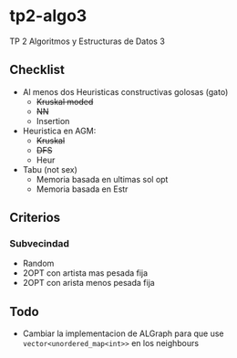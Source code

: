 # tp2-algo3
TP 2 Algoritmos y Estructuras de Datos 3

## Checklist
- Al menos dos Heuristicas constructivas golosas (gato)
    - <del>Kruskal moded</del>
    - <del>NN</del>
    - Insertion
- Heuristica en AGM:
    - <del>Kruskal</del>
    - <del>DFS</del>
    - Heur
- Tabu (not sex)
    - Memoria basada en ultimas sol opt
    - Memoria basada en Estr

## Criterios

### Subvecindad
- Random
- 2OPT con artista mas pesada fija
- 2OPT con arista menos pesada fija

## Todo
- Cambiar la implementacion de ALGraph para que use `vector<unordered_map<int>>` en los neighbours
